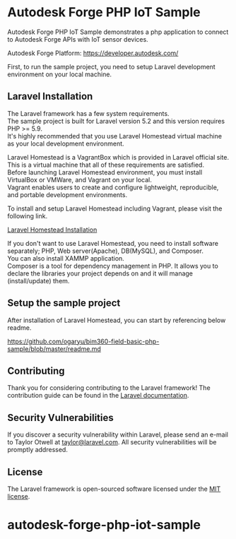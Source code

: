 # Autodesk Forge PHP IoT Sample

Autodesk Forge PHP IoT Sample demonstrates a php application to connect to Autodesk Forge APIs with IoT sensor devices.

Autodesk Forge Platform: https://developer.autodesk.com/

First, to run the sample project, you need to setup Laravel development environment on your local machine.

## Laravel Installation

The Laravel framework has a few system requirements.  
The sample project is built for Laravel version 5.2 and this version requires PHP >= 5.9.  
It's highly recommended that you use Laravel Homestead virtual machine as your local development environment.

Laravel Homestead is a VagrantBox which is provided in Laravel official site.  
This is a virtual machine that all of these requirements are satisfied.  
Before launching Laravel Homestead environment, you must install VirtualBox or VMWare, and Vagrant on your local.  
Vagrant enables users to create and configure lightweight, reproducible, and portable development environments.

To install and setup Laravel Homestead including Vagrant, please visit the following link.

[Laravel Homestead Installation](https://laravel.com/docs/5.2/homestead)

If you don't want to use Laravel Homestead, you need to install software separately; PHP, Web server(Apache), DB(MySQL), and Composer.  
You can also install XAMMP application.  
Composer is a tool for dependency management in PHP. It allows you to declare the libraries your project depends on and it will manage (install/update) them.

## Setup the sample project

After installation of Laravel Homestead, you can start by referencing below readme.

https://github.com/ogaryu/bim360-field-basic-php-sample/blob/master/readme.md

## Contributing

Thank you for considering contributing to the Laravel framework! The contribution guide can be found in the [Laravel documentation](http://laravel.com/docs/contributions).

## Security Vulnerabilities

If you discover a security vulnerability within Laravel, please send an e-mail to Taylor Otwell at taylor@laravel.com. All security vulnerabilities will be promptly addressed.

## License

The Laravel framework is open-sourced software licensed under the [MIT license](http://opensource.org/licenses/MIT).
# autodesk-forge-php-iot-sample
